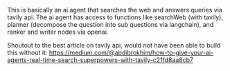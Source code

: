 This is basically an ai agent that searches the web and answers queries via tavily api. The ai agent has access to functions like searchWeb (with tavily), planner (decompose the question into sub questions via langchain), and ranker and writer nodes via openai. 

Shoutout to the best article on tavily api, would not have been able to build this without it: https://medium.com/@abdibrokhim/how-to-give-your-ai-agents-real-time-search-superpowers-with-tavily-c21fd8aa8cb7